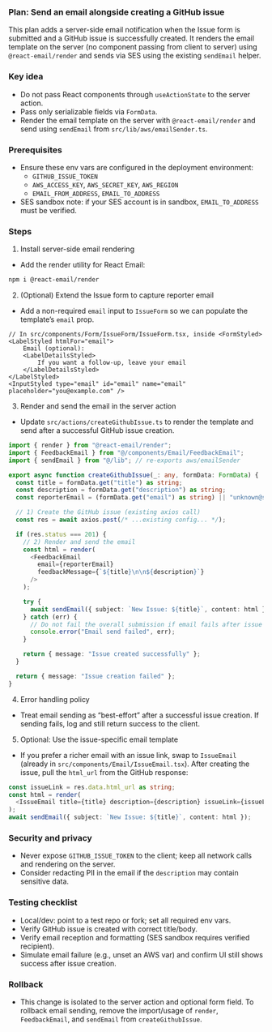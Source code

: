 ### Plan: Send an email alongside creating a GitHub issue

This plan adds a server-side email notification when the Issue form is submitted and a GitHub issue is successfully created. It renders the email template on the server (no component passing from client to server) using `@react-email/render` and sends via SES using the existing `sendEmail` helper.

### Key idea

- Do not pass React components through `useActionState` to the server action.
- Pass only serializable fields via `FormData`.
- Render the email template on the server with `@react-email/render` and send using `sendEmail` from `src/lib/aws/emailSender.ts`.

### Prerequisites

- Ensure these env vars are configured in the deployment environment:
    - `GITHUB_ISSUE_TOKEN`
    - `AWS_ACCESS_KEY`, `AWS_SECRET_KEY`, `AWS_REGION`
    - `EMAIL_FROM_ADDRESS`, `EMAIL_TO_ADDRESS`
- SES sandbox note: if your SES account is in sandbox, `EMAIL_TO_ADDRESS` must be verified.

### Steps

1. Install server-side email rendering

- Add the render utility for React Email:

```bash
npm i @react-email/render
```

2. (Optional) Extend the Issue form to capture reporter email

- Add a non-required `email` input to `IssueForm` so we can populate the template’s `email` prop.

```tsx
// In src/components/Form/IssueForm/IssueForm.tsx, inside <FormStyled>
<LabelStyled htmlFor="email">
    Email (optional):
    <LabelDetailsStyled>
        If you want a follow-up, leave your email
    </LabelDetailsStyled>
</LabelStyled>
<InputStyled type="email" id="email" name="email" placeholder="you@example.com" />
```

3. Render and send the email in the server action

- Update `src/actions/createGithubIssue.ts` to render the template and send after a successful GitHub issue creation.

```ts
import { render } from "@react-email/render";
import { FeedbackEmail } from "@/components/Email/FeedbackEmail";
import { sendEmail } from "@/lib"; // re-exports aws/emailSender

export async function createGithubIssue(_: any, formData: FormData) {
  const title = formData.get("title") as string;
  const description = formData.get("description") as string;
  const reporterEmail = (formData.get("email") as string) || "unknown@seattle-ice-time";

  // 1) Create the GitHub issue (existing axios call)
  const res = await axios.post(/* ...existing config... */);

  if (res.status === 201) {
    // 2) Render and send the email
    const html = render(
      <FeedbackEmail
        email={reporterEmail}
        feedbackMessage={`${title}\n\n${description}`}
      />
    );

    try {
      await sendEmail({ subject: `New Issue: ${title}`, content: html });
    } catch (err) {
      // Do not fail the overall submission if email fails after issue creation
      console.error("Email send failed", err);
    }

    return { message: "Issue created successfully" };
  }

  return { message: "Issue creation failed" };
}
```

4. Error handling policy

- Treat email sending as “best-effort” after a successful issue creation. If sending fails, log and still return success to the client.

5. Optional: Use the issue-specific email template

- If you prefer a richer email with an issue link, swap to `IssueEmail` (already in `src/components/Email/IssueEmail.tsx`). After creating the issue, pull the `html_url` from the GitHub response:

```ts
const issueLink = res.data.html_url as string;
const html = render(
  <IssueEmail title={title} description={description} issueLink={issueLink} />
);
await sendEmail({ subject: `New Issue: ${title}`, content: html });
```

### Security and privacy

- Never expose `GITHUB_ISSUE_TOKEN` to the client; keep all network calls and rendering on the server.
- Consider redacting PII in the email if the `description` may contain sensitive data.

### Testing checklist

- Local/dev: point to a test repo or fork; set all required env vars.
- Verify GitHub issue is created with correct title/body.
- Verify email reception and formatting (SES sandbox requires verified recipient).
- Simulate email failure (e.g., unset an AWS var) and confirm UI still shows success after issue creation.

### Rollback

- This change is isolated to the server action and optional form field. To rollback email sending, remove the import/usage of `render`, `FeedbackEmail`, and `sendEmail` from `createGithubIssue`.
